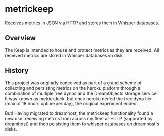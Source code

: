 metrickeep
==========

Receives metrics in JSON via HTTP and stores them in Whisper databases.

Overview
--------
The Keep is intended to house and protect metrics as they are received. All
received metrics are stored in Whisper databases on disk.

History
-------
This project was originally conceived as part of a grand scheme of collecting
and persisting metrics on the heroku platform through a combination of multiple
free dynos and the DreamObjects storage service. It was known as metrickdock,
but once heroku nerfed the free dyno tier (max of 18 hours uptime per day),
the original experiment ended.

But! Having migrated to dreamhost, the metrickeep functionality found a new
use: receiving metrics from across my fleet as HTTP (supported by dreamhost)
and then persisting them to whisper databases on dreamhost's disks.
